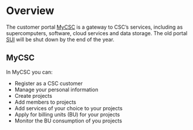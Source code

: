 # Overview

The customer portal [MyCSC](https://my.csc.fi) is a gateway to CSC’s
services, including as supercomputers, software, cloud services and data
storage. The old portal [SUI](https://sui.csc.fi) will be shut down by
the end of the year.

## MyCSC

In MyCSC you can:

* Register as a CSC customer
* Manage your personal information
* Create projects
* Add members to projects
* Add services of your choice to your projects
* Apply for billing units (BU) for your projects
* Monitor the BU consumption of you projects

